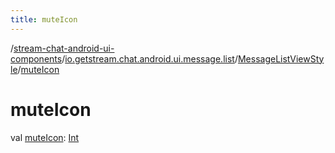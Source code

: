 ```yaml
---
title: muteIcon
---
```

/[stream-chat-android-ui-components](../../index.md)/[io.getstream.chat.android.ui.message.list](../index.md)/[MessageListViewStyle](index.md)/[muteIcon](muteIcon.md)  
  
  
  
# muteIcon  
val [muteIcon](muteIcon.md): [Int](https://kotlinlang.org/api/latest/jvm/stdlib/kotlin/-int/index.html)
